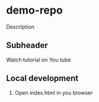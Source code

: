 # demo-repo
Description

## Subheader

Watch tutorial on You tube

## Local development

1. Open index.html in you browser